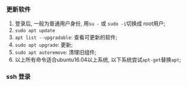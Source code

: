### 更新软件
1. 登录后, 一般为普通用户身份, 用`su -` 或 `sudo -i`切换成 root用户;
2. `sudo apt update`
3. `apt list --upgradable`: 查看可更新的软件;
4. `sudo apt upgrade`: 更新;
5. `sudo apt autoremove`: 清理旧组件;
6. 以上所有命令适合ubuntu16.04以上系统, 以下系统尝试`apt-get`替换`apt`;


### ssh 登录
